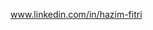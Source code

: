 <!--- https://github.com/anuraghazra/github-readme-stats/edit/master/readme.md --->
<!--- https://github.com/abhisheknaiidu/awesome-github-profile-readme/edit/master/README.md --->
<!--- https://github.com/ileriayo/markdown-badges --->
www.linkedin.com/in/hazim-fitri
